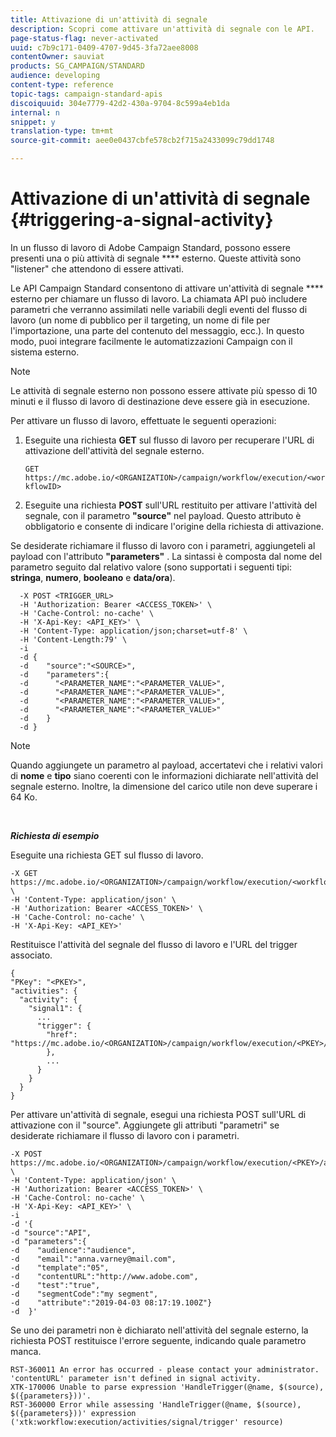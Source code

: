 ```yaml
---
title: Attivazione di un'attività di segnale
description: Scopri come attivare un'attività di segnale con le API.
page-status-flag: never-activated
uuid: c7b9c171-0409-4707-9d45-3fa72aee8008
contentOwner: sauviat
products: SG_CAMPAIGN/STANDARD
audience: developing
content-type: reference
topic-tags: campaign-standard-apis
discoiquuid: 304e7779-42d2-430a-9704-8c599a4eb1da
internal: n
snippet: y
translation-type: tm+mt
source-git-commit: aee0e0437cbfe578cb2f715a2433099c79dd1748

---
```



# Attivazione di un'attività di segnale {#triggering-a-signal-activity}

In un flusso di lavoro di Adobe Campaign Standard, possono essere presenti una o più attività di segnale **** esterno. Queste attività sono "listener" che attendono di essere attivati.

Le API Campaign Standard consentono di attivare un'attività di segnale **** esterno per chiamare un flusso di lavoro. La chiamata API può includere parametri che verranno assimilati nelle variabili degli eventi del flusso di lavoro (un nome di pubblico per il targeting, un nome di file per l'importazione, una parte del contenuto del messaggio, ecc.). In questo modo, puoi integrare facilmente le automatizzazioni Campaign con il sistema esterno.

>[!NOTE]
>
>Le attività di segnale esterno non possono essere attivate più spesso di 10 minuti e il flusso di lavoro di destinazione deve essere già in esecuzione.

Per attivare un flusso di lavoro, effettuate le seguenti operazioni:

1. Eseguite una richiesta **GET** sul flusso di lavoro per recuperare l'URL di attivazione dell'attività del segnale esterno.

   `GET https://mc.adobe.io/<ORGANIZATION>/campaign/workflow/execution/<workflowID>`

1. Eseguite una richiesta **POST** sull'URL restituito per attivare l'attività del segnale, con il parametro **"source"** nel payload. Questo attributo è obbligatorio e consente di indicare l'origine della richiesta di attivazione.

Se desiderate richiamare il flusso di lavoro con i parametri, aggiungeteli al payload con l'attributo **"parameters"** . La sintassi è composta dal nome del parametro seguito dal relativo valore (sono supportati i seguenti tipi: **stringa**, **numero**, **booleano** e **data/ora**).

```
  -X POST <TRIGGER_URL>
  -H 'Authorization: Bearer <ACCESS_TOKEN>' \
  -H 'Cache-Control: no-cache' \
  -H 'X-Api-Key: <API_KEY>' \
  -H 'Content-Type: application/json;charset=utf-8' \
  -H 'Content-Length:79' \
  -i
  -d {
  -d    "source":"<SOURCE>",
  -d    "parameters":{
  -d      "<PARAMETER_NAME":"<PARAMETER_VALUE>",
  -d      "<PARAMETER_NAME":"<PARAMETER_VALUE>",
  -d      "<PARAMETER_NAME":"<PARAMETER_VALUE>",  
  -d      "<PARAMETER_NAME":"<PARAMETER_VALUE>"
  -d    }
  -d }
```

>[!NOTE]
>
>Quando aggiungete un parametro al payload, accertatevi che i relativi valori di **nome** e **tipo** siano coerenti con le informazioni dichiarate nell'attività del segnale esterno. Inoltre, la dimensione del carico utile non deve superare i 64 Ko.

<br/>

***Richiesta di esempio***

Eseguite una richiesta GET sul flusso di lavoro.

```
-X GET https://mc.adobe.io/<ORGANIZATION>/campaign/workflow/execution/<workflowID> \
-H 'Content-Type: application/json' \
-H 'Authorization: Bearer <ACCESS_TOKEN>' \
-H 'Cache-Control: no-cache' \
-H 'X-Api-Key: <API_KEY>'
```

Restituisce l'attività del segnale del flusso di lavoro e l'URL del trigger associato.

```
{
"PKey": "<PKEY>",
"activities": {
  "activity": {
    "signal1": {
      ...
      "trigger": {
        "href": "https://mc.adobe.io/<ORGANIZATION>/campaign/workflow/execution/<PKEY>/activities/activity/<PKEY>/trigger/"
        },
        ...
      }
    }
  }
}
```

Per attivare un'attività di segnale, esegui una richiesta POST sull'URL di attivazione con il "source". Aggiungete gli attributi "parametri" se desiderate richiamare il flusso di lavoro con i parametri.

```
-X POST https://mc.adobe.io/<ORGANIZATION>/campaign/workflow/execution/<PKEY>/activities/activity/<PKEY>/trigger \
-H 'Content-Type: application/json' \
-H 'Authorization: Bearer <ACCESS_TOKEN>' \
-H 'Cache-Control: no-cache' \
-H 'X-Api-Key: <API_KEY>' \
-i
-d '{
-d "source":"API",
-d "parameters":{
-d    "audience":"audience",
-d    "email":"anna.varney@mail.com",
-d    "template":"05",
-d    "contentURL":"http://www.adobe.com",
-d    "test":"true",
-d    "segmentCode":"my segment",
-d    "attribute":"2019-04-03 08:17:19.100Z"}
-d  }'
```

<!-- + réponse -->

Se uno dei parametri non è dichiarato nell'attività del segnale esterno, la richiesta POST restituisce l'errore seguente, indicando quale parametro manca.

```
RST-360011 An error has occurred - please contact your administrator.
'contentURL' parameter isn't defined in signal activity.
XTK-170006 Unable to parse expression 'HandleTrigger(@name, $(source), $({parameters}))'.
RST-360000 Error while assessing 'HandleTrigger(@name, $(source), $({parameters}))' expression ('xtk:workflow:execution/activities/signal/trigger' resource)
```
